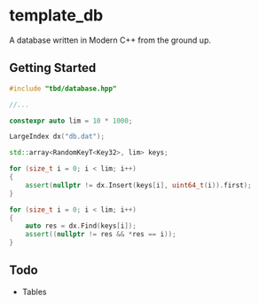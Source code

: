 # template_db
A database written in Modern C++ from the ground up.

## Getting Started

```cpp
#include "tbd/database.hpp"

//...

constexpr auto lim = 10 * 1000;

LargeIndex dx("db.dat");

std::array<RandomKeyT<Key32>, lim> keys;

for (size_t i = 0; i < lim; i++)
{
    assert(nullptr != dx.Insert(keys[i], uint64_t(i)).first);
}

for (size_t i = 0; i < lim; i++)
{
    auto res = dx.Find(keys[i]);
    assert((nullptr != res && *res == i));
}

```

## Todo
* Tables

